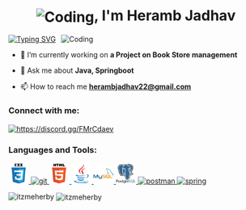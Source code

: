<h1 align="center"> <img align="center" alt="Coding" width="80" src="https://cliply.co/wp-content/uploads/2021/08/472108440_HELLO_STICKER_400px.gif">, I'm Heramb Jadhav</h1>




<a href="https://git.io/typing-svg"><img src="https://readme-typing-svg.demolab.com?font=Jersey+10+Charted&pause=1000&color=624A74&random=false&width=435&lines=Driven+by+passion%2C+powered+by+Java;Java+Backend+Developer" alt="Typing SVG" /></a>
<img align="right" alt="Coding" width="400" src="https://blog.lootcrate.com/wp-content/uploads/2018/08/rm_gc_8.gif">

- 🔭 I’m currently working on **a Project on Book Store management**

- 💬 Ask me about **Java, Springboot**

- 📫 How to reach me **herambjadhav22@gmail.com**

<h3 align="left">Connect with me:</h3>
<p align="left">
<a href="https://discord.gg/https://discord.gg/FMrCdaev" target="blank"><img align="center" src="https://raw.githubusercontent.com/rahuldkjain/github-profile-readme-generator/master/src/images/icons/Social/discord.svg" alt="https://discord.gg/FMrCdaev" height="30" width="40" /></a>
</p>

<h3 align="left">Languages and Tools:</h3>
<p align="left"> <a href="https://www.w3schools.com/css/" target="_blank" rel="noreferrer"> <img src="https://raw.githubusercontent.com/devicons/devicon/master/icons/css3/css3-original-wordmark.svg" alt="css3" width="40" height="40"/> </a> <a href="https://git-scm.com/" target="_blank" rel="noreferrer"> <img src="https://www.vectorlogo.zone/logos/git-scm/git-scm-icon.svg" alt="git" width="40" height="40"/> </a> <a href="https://www.w3.org/html/" target="_blank" rel="noreferrer"> <img src="https://raw.githubusercontent.com/devicons/devicon/master/icons/html5/html5-original-wordmark.svg" alt="html5" width="40" height="40"/> </a> <a href="https://www.java.com" target="_blank" rel="noreferrer"> <img src="https://raw.githubusercontent.com/devicons/devicon/master/icons/java/java-original.svg" alt="java" width="40" height="40"/> </a> <a href="https://www.mysql.com/" target="_blank" rel="noreferrer"> <img src="https://raw.githubusercontent.com/devicons/devicon/master/icons/mysql/mysql-original-wordmark.svg" alt="mysql" width="40" height="40"/> </a> <a href="https://www.postgresql.org" target="_blank" rel="noreferrer"> <img src="https://raw.githubusercontent.com/devicons/devicon/master/icons/postgresql/postgresql-original-wordmark.svg" alt="postgresql" width="40" height="40"/> </a> <a href="https://postman.com" target="_blank" rel="noreferrer"> <img src="https://www.vectorlogo.zone/logos/getpostman/getpostman-icon.svg" alt="postman" width="40" height="40"/> </a> <a href="https://spring.io/" target="_blank" rel="noreferrer"> <img src="https://www.vectorlogo.zone/logos/springio/springio-icon.svg" alt="spring" width="40" height="40"/> </a> </p>

<p><img align="left" src="https://github-readme-stats.vercel.app/api/top-langs?username=itzmeherby&show_icons=true&locale=en&layout=compact" alt="itzmeherby" /></p>

<p>&nbsp;<img align="center" src="https://github-readme-stats.vercel.app/api?username=itzmeherby&show_icons=true&locale=en" alt="itzmeherby" /></p>
